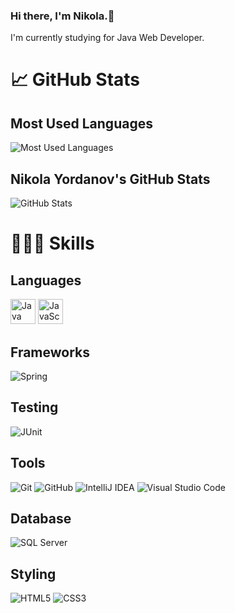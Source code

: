 ### Hi there, I'm Nikola.👋
I'm currently studying for Java Web Developer.

# 📈 GitHub Stats

## Most Used Languages
![Most Used Languages](https://github-readme-stats.vercel.app/api/top-langs/?username=NikolaYordanov94&theme=dark&layout=compact)

## Nikola Yordanov's GitHub Stats
![GitHub Stats](https://github-readme-stats.vercel.app/api?username=NikolaYordanov94&show_icons=true&theme=dark)

# 👨🏻‍💻 Skills

## Languages
<p align="left">
  <img src="https://github.com/tandpfun/skill-icons/blob/main/icons/Java-Dark.svg" width="40" height="40" alt="Java">
  <img src="https://github.com/tandpfun/skill-icons/blob/main/icons/JavaScript.svg" width="40" height="40" alt="JavaScript">
</p>

## Frameworks
![Spring](https://github.com/tandpfun/skill-icons/blob/main/icons/Spring-Dark.svg)

## Testing
![JUnit](https://img.shields.io/badge/JUnit-25A162.svg?&style=for-the-badge&logo=junit5&logoColor=white)

## Tools
![Git](https://github.com/tandpfun/skill-icons/blob/main/icons/Git.svg)
![GitHub](https://github.com/tandpfun/skill-icons/blob/main/icons/Github-Dark.svg)
![IntelliJ IDEA](https://github.com/tandpfun/skill-icons/blob/main/icons/Idea-Dark.svg)
![Visual Studio Code](https://github.com/tandpfun/skill-icons/blob/main/icons/VSCode-Dark.svg)

## Database
![SQL Server](https://github.com/tandpfun/skill-icons/blob/main/icons/MySQL-Dark.svg)

## Styling
![HTML5](https://github.com/tandpfun/skill-icons/blob/main/icons/HTML.svg)
![CSS3](https://github.com/tandpfun/skill-icons/blob/main/icons/CSS.svg)
